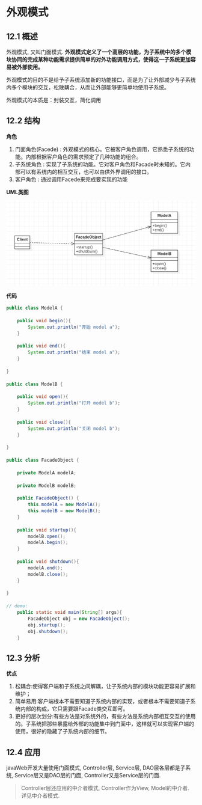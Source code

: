 # 外观模式

## 12.1 概述

外观模式, 又叫门面模式. **外观模式定义了一个高层的功能，为子系统中的多个模块协同的完成某种功能需求提供简单的对外功能调用方式，使得这一子系统更加容易被外部使用。**

外观模式的目的不是给予子系统添加新的功能接口，而是为了让外部减少与子系统内多个模块的交互，松散耦合，从而让外部能够更简单地使用子系统。

外观模式的本质是：封装交互，简化调用

## 12.2 结构

**角色**
1. 门面角色(Facede) : 外观模式的核心。它被客户角色调用，它熟悉子系统的功能。内部根据客户角色的需求预定了几种功能的组合。
2. 子系统角色 : 实现了子系统的功能。它对客户角色和Facade时未知的。它内部可以有系统内的相互交互，也可以由供外界调用的接口。
3. 客户角色 : 通过调用Facede来完成要实现的功能

**UML类图**

![image](img/facade.png)

**代码**

```java
public class ModelA {

    public void begin(){
        System.out.println("开始 model a");
    }

    public void end(){
        System.out.println("结束 model a");
    }

}

public class ModelB {

    public void open(){
        System.out.println("打开 model b");
    }

    public void close(){
        System.out.println("关闭 model b");
    }

}

public class FacadeObject {

    private ModelA modelA;

    private ModelB modelB;

    public FacadeObject() {
        this.modelA = new ModelA();
        this.modelB = new ModelB();
    }

    public void startup(){
        modelB.open();
        modelA.begin();
    }

    public void shutdown(){
        modelA.end();
        modelB.close();
    }

}

// demo:
    public static void main(String[] args){
        FacadeObject obj = new FacadeObject();
        obj.startup();
        obj.shutdown();
    }
```

## 12.3 分析

**优点**

1. 松耦合:使得客户端和子系统之间解耦，让子系统内部的模块功能更容易扩展和维护；
2. 简单易用:客户端根本不需要知道子系统内部的实现，或者根本不需要知道子系统内部的构成，它只需要跟Facade类交互即可。
3. 更好的层次划分:有些方法是对系统外的，有些方法是系统内部相互交互的使用的。子系统把那些暴露给外部的功能集中到门面中，这样就可以实现客户端的使用，很好的隐藏了子系统内部的细节。

## 12.4 应用

javaWeb开发大量使用门面模式, Controller层, Service层, DAO层各层都是子系统, Service层又是DAO层的门面, Controller又是Service层的门面.

> Controller层还应用的中介者模式, Controller作为View, Model的中介者. 详见中介者模式.